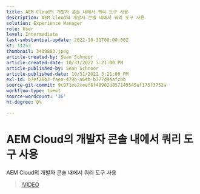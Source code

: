 ```yaml
---
title: AEM Cloud의 개발자 콘솔 내에서 쿼리 도구 사용
description: AEM Cloud의 개발자 콘솔 내에서 쿼리 도구 사용
solution: Experience Manager
role: User
level: Intermediate
last-substantial-update: 2022-10-31T00:00:00Z
kt: 11253
thumbnail: 3409883.jpeg
article-created-by: Sean Schnoor
article-created-date: 10/31/2022 3:21:00 PM
article-published-by: Sean Schnoor
article-published-date: 10/31/2022 3:21:00 PM
exl-id: b7ef28b3-faea-479b-a64b-b777d94afcbb
source-git-commit: 9c971ee2ceef8f48902d857145545ef173f3752a
workflow-type: tm+mt
source-wordcount: '36'
ht-degree: 0%

---
```


# AEM Cloud의 개발자 콘솔 내에서 쿼리 도구 사용

AEM Cloud의 개발자 콘솔 내에서 쿼리 도구 사용

>[!VIDEO](https://video.tv.adobe.com/v/3409883/?quality=12&learn=on)
